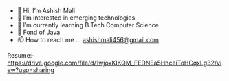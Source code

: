 - 👋 Hi, I’m Ashish Mali
- 👀 I’m interested in emerging technologies
- 🌱 I’m currently learning B.Tech Computer Science
- 💞️ Fond of Java
- 📫 How to reach me ... ashishmali456@gmail.com

Resume:-
https://drive.google.com/file/d/1wjoxKIKQM_FEDNEa5HhceiToHCqxLg32/view?usp=sharing

<!---
ashish9719/ashish9719 is a ✨ special ✨ repository because its `README.md` (this file) appears on your GitHub profile.
You can click the Preview link to take a look at your changes.
--->
